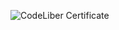 ![CodeLiber Certificate](https://img.shields.io/badge/CodeLiber-Certificate-blue?style=flat&logo=github&link=https://codeliber.com/certificates/m9ysly9q9oduq)
